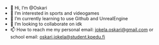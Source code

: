 - 👋 Hi, I’m @Oskari
- 👀 I’m interested in sports and videogames
- 🌱 I’m currently learning to use Github and UnrealEngine
- 💞️ I’m looking to collaborate on idk
- 📫 How to reach me my personal email: jokela.oskari@gmail.com or school email: oskari.jokela@student.kpedu.fi

<!---
Oskari4/Oskari4 is a ✨ special ✨ repository because its `README.md` (this file) appears on your GitHub profile.
You can click the Preview link to take a look at your changes.
--->
